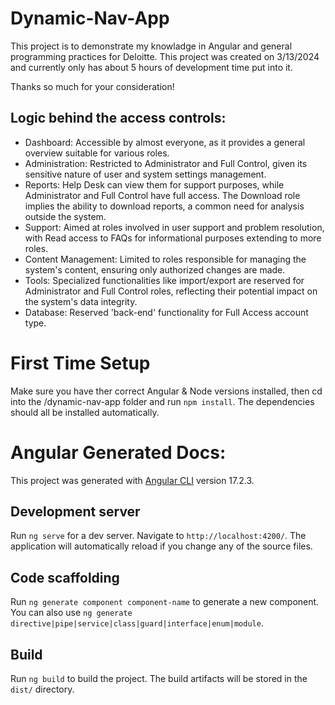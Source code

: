 # Dynamic-Nav-App
This project is to demonstrate my knowladge in Angular and general programming practices for Deloitte. This project was created on 3/13/2024 and currently only has about 5 hours of development time put into it.

Thanks so much for your consideration! 
## Logic behind the access controls:
- Dashboard: Accessible by almost everyone, as it provides a general overview suitable for various roles.
- Administration: Restricted to Administrator and Full Control, given its sensitive nature of user and system settings management.
- Reports: Help Desk can view them for support purposes, while Administrator and Full Control have full access. The Download role implies the ability to download reports, a common need for analysis outside the system.
- Support: Aimed at roles involved in user support and problem resolution, with Read access to FAQs for informational purposes extending to more roles.
- Content Management: Limited to roles responsible for managing the system's content, ensuring only authorized changes are made.
- Tools: Specialized functionalities like import/export are reserved for Administrator and Full Control roles, reflecting their potential impact on the system's data integrity.
- Database: Reserved 'back-end' functionality for Full Access account type. 

# First Time Setup
Make sure you have ther correct Angular & Node versions installed, then cd into the /dynamic-nav-app folder and run `npm install`. The dependencies should all be installed automatically. 
# Angular Generated Docs: 

This project was generated with [Angular CLI](https://github.com/angular/angular-cli) version 17.2.3.

## Development server

Run `ng serve` for a dev server. Navigate to `http://localhost:4200/`. The application will automatically reload if you change any of the source files.

## Code scaffolding

Run `ng generate component component-name` to generate a new component. You can also use `ng generate directive|pipe|service|class|guard|interface|enum|module`.

## Build

Run `ng build` to build the project. The build artifacts will be stored in the `dist/` directory.